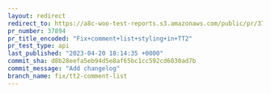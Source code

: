 ```yaml
---
layout: redirect
redirect_to: https://a8c-woo-test-reports.s3.amazonaws.com/public/pr/37894/api/index.html
pr_number: 37894
pr_title_encoded: "Fix+comment+list+styling+in+TT2"
pr_test_type: api
last_published: "2023-04-20 18:14:35 +0000"
commit_sha: d8b28eefa5eb94d5e8af65bc1cc592cd6030ad7b
commit_message: "Add changelog"
branch_name: fix/tt2-comment-list
---
```


